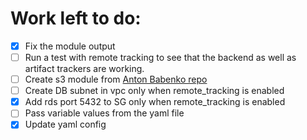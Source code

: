 # Work left to do:

- [x] Fix the module output
- [ ] Run a test with remote tracking to see that the backend as well as artifact trackers are working.
- [ ] Create s3 module from [Anton Babenko repo](https://registry.terraform.io/modules/terraform-aws-modules/s3-bucket/aws/latest)
- [ ] Create DB subnet in vpc only when remote_tracking is enabled
- [x] Add rds port 5432 to SG only when remote_tracking is enabled
- [ ] Pass variable values from the yaml file
- [x] Update yaml config
